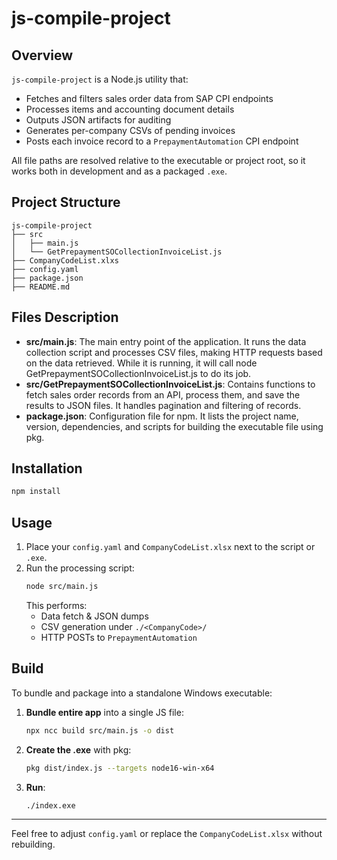 # js-compile-project

## Overview

`js-compile-project` is a Node.js utility that:

- Fetches and filters sales order data from SAP CPI endpoints
- Processes items and accounting document details
- Outputs JSON artifacts for auditing
- Generates per-company CSVs of pending invoices
- Posts each invoice record to a `PrepaymentAutomation` CPI endpoint

All file paths are resolved relative to the executable or project root, so it works both in development and as a packaged `.exe`.

## Project Structure
```
js-compile-project
├── src
│   ├── main.js
│   └── GetPrepaymentSOCollectionInvoiceList.js
├── CompanyCodeList.xlxs
├── config.yaml
├── package.json
├── README.md
```

## Files Description
- **src/main.js**: The main entry point of the application. It runs the data collection script and processes CSV files, making HTTP requests based on the data retrieved. While it is running, it will call node GetPrepaymentSOCollectionInvoiceList.js to do its job.
- **src/GetPrepaymentSOCollectionInvoiceList.js**: Contains functions to fetch sales order records from an API, process them, and save the results to JSON files. It handles pagination and filtering of records.
- **package.json**: Configuration file for npm. It lists the project name, version, dependencies, and scripts for building the executable file using pkg.

## Installation

```bash
npm install
```

## Usage

1. Place your `config.yaml` and `CompanyCodeList.xlsx` next to the script or `.exe`.
2. Run the processing script:
   ```bash
   node src/main.js
   ```
   This performs:
   - Data fetch & JSON dumps
   - CSV generation under `./<CompanyCode>/`
   - HTTP POSTs to `PrepaymentAutomation`

## Build

To bundle and package into a standalone Windows executable:

1. **Bundle entire app** into a single JS file:
   ```bash
   npx ncc build src/main.js -o dist
   ```
2. **Create the .exe** with pkg:
   ```bash
   pkg dist/index.js --targets node16-win-x64
   ```
3. **Run**:
   ```bash
   ./index.exe
   ```

---

Feel free to adjust `config.yaml` or replace the `CompanyCodeList.xlsx` without rebuilding.